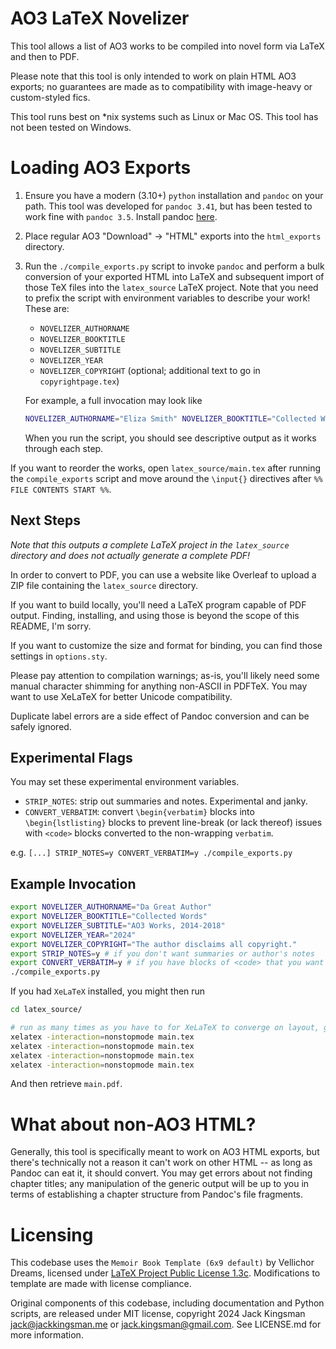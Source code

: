 # AO3 LaTeX Novelizer

This tool allows a list of AO3 works to be compiled into novel form via LaTeX and then to PDF.

Please note that this tool is only intended to work on plain HTML AO3 exports; no guarantees are made as to compatibility with image-heavy or custom-styled fics.

This tool runs best on *nix systems such as Linux or Mac OS. This tool has not been tested on Windows.

# Loading AO3 Exports

1. Ensure you have a modern (3.10+) `python` installation and `pandoc` on your path. This tool was developed for `pandoc 3.41`, but has been tested to work fine with `pandoc 3.5`. Install pandoc [here](https://pandoc.org/installing.html).
1. Place regular AO3 "Download" -> "HTML" exports into the `html_exports` directory.
1. Run the `./compile_exports.py` script to invoke `pandoc` and perform a bulk conversion of your exported HTML into LaTeX and subsequent import of those TeX files into the `latex_source` LaTeX project. Note that you need to prefix the script with environment variables to describe your work! These are:
    * `NOVELIZER_AUTHORNAME`
    * `NOVELIZER_BOOKTITLE`
    * `NOVELIZER_SUBTITLE`
    * `NOVELIZER_YEAR`
    * `NOVELIZER_COPYRIGHT` (optional; additional text to go in `copyrightpage.tex`)

    For example, a full invocation may look like
    ```bash
    NOVELIZER_AUTHORNAME="Eliza Smith" NOVELIZER_BOOKTITLE="Collected Works" NOVELIZER_SUBTITLE="AO3 Follies" NOVELIZER_YEAR="1984" ./compile_exports.py
    ```

    When you run the script, you should see descriptive output as it works through each step.

If you want to reorder the works, open `latex_source/main.tex` after running the `compile_exports` script and move around the `\input{}` directives after `%% FILE CONTENTS START %%`.

## Next Steps

*Note that this outputs a complete LaTeX project in the `latex_source` directory and does not actually generate a complete PDF!*

In order to convert to PDF, you can use a website like Overleaf to upload a ZIP file containing the `latex_source` directory.

If you want to build locally, you'll need a LaTeX program capable of PDF output. Finding, installing, and using those is beyond the scope of this README, I'm sorry.

If you want to customize the size and format for binding, you can find those settings in `options.sty`.

Please pay attention to compilation warnings; as-is, you'll likely need some manual character shimming for anything non-ASCII in PDFTeX. You may want to use XeLaTeX for better Unicode compatibility.

Duplicate label errors are a side effect of Pandoc conversion and can be safely ignored.

## Experimental Flags
You may set these experimental environment variables.

* `STRIP_NOTES`: strip out summaries and notes. Experimental and janky.
* `CONVERT_VERBATIM`: convert `\begin{verbatim}` blocks into `\begin{lstlisting}` blocks to prevent line-break (or lack thereof) issues with `<code>` blocks converted to the non-wrapping `verbatim`.

e.g. `[...] STRIP_NOTES=y CONVERT_VERBATIM=y ./compile_exports.py`


## Example Invocation

```bash
export NOVELIZER_AUTHORNAME="Da Great Author"
export NOVELIZER_BOOKTITLE="Collected Words"
export NOVELIZER_SUBTITLE="AO3 Works, 2014-2018"
export NOVELIZER_YEAR="2024"
export NOVELIZER_COPYRIGHT="The author disclaims all copyright."
export STRIP_NOTES=y # if you don't want summaries or author's notes
export CONVERT_VERBATIM=y # if you have blocks of <code> that you want to line wrap instead of run off the page
./compile_exports.py
```

If you had `XeLaTeX` installed, you might then run

```bash
cd latex_source/

# run as many times as you have to for XeLaTeX to converge on layout, generate a ToC, etc.
xelatex -interaction=nonstopmode main.tex
xelatex -interaction=nonstopmode main.tex
xelatex -interaction=nonstopmode main.tex
xelatex -interaction=nonstopmode main.tex
```

And then retrieve `main.pdf`.

# What about non-AO3 HTML?
Generally, this tool is specifically meant to work on AO3 HTML exports, but there's technically not a reason it can't work on other HTML -- as long as Pandoc can eat it, it should convert. You may get errors about not finding chapter titles; any manipulation of the generic output will be up to you in terms of establishing a chapter structure from Pandoc's file fragments.

# Licensing

This codebase uses the `Memoir Book Template (6x9 default)` by Vellichor Dreams, licensed under [LaTeX Project Public License 1.3c](https://www.latex-project.org/lppl/lppl-1-3c/). Modifications to template are made with license compliance.

Original components of this codebase, including documentation and Python scripts, are released under MIT license, copyright 2024 Jack Kingsman <jack@jackkingsman.me> or <jack.kingsman@gmail.com>. See LICENSE.md for more information.
